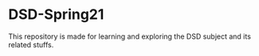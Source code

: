 # DSD-Spring21
This repository is made for learning and exploring the DSD subject and its related stuffs.
